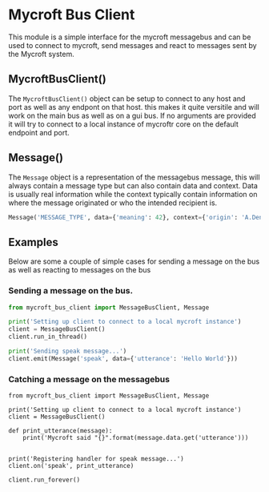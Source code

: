 
# Mycroft Bus Client

This module is a simple interface for the mycroft messagebus and can be used to connect to mycroft, send messages and react to messages sent by the Mycroft system.


## MycroftBusClient()

The `MycroftBusClient()` object can be setup to connect to any host and port as well as any endpont on that host. this makes it quite versitile and will work on the main bus as well as on a gui bus. If no arguments are provided it will try to connect to a local instance of mycroftr core on the default endpoint and port.


## Message()

The `Message` object is a representation of the messagebus message, this will always contain a message type but can also contain data and context. Data is usually real information while the context typically contain information on where the message originated or who the intended recipient is.

```python
Message('MESSAGE_TYPE', data={'meaning': 42}, context={'origin': 'A.Dent'})
```

## Examples

Below are some a couple of simple cases for sending a message on the bus as well
as reacting to messages on the bus

### Sending a message on the bus.

```python
from mycroft_bus_client import MessageBusClient, Message

print('Setting up client to connect to a local mycroft instance')
client = MessageBusClient()
client.run_in_thread()

print('Sending speak message...')
client.emit(Message('speak', data={'utterance': 'Hello World'}))
```

### Catching a message on the messagebus

```
from mycroft_bus_client import MessageBusClient, Message

print('Setting up client to connect to a local mycroft instance')
client = MessageBusClient()

def print_utterance(message):
    print('Mycroft said "{}".format(message.data.get('utterance')))


print('Registering handler for speak message...')
client.on('speak', print_utterance)

client.run_forever()
```
